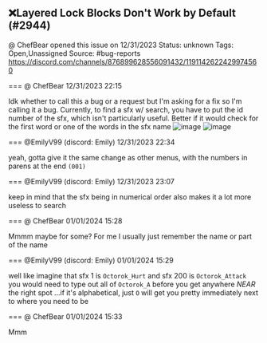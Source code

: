 ## ❌Layered Lock Blocks Don't Work by Default (#2944)
@ ChefBear opened this issue on 12/31/2023
Status: unknown
Tags: Open,Unassigned
Source: #bug-reports https://discord.com/channels/876899628556091432/1191142622429974560


=== @ ChefBear 12/31/2023 22:15

Idk whether to call this a bug or a request but I'm asking for a fix so I'm calling it a bug. Currently, to find a sfx w/ search, you have to put the id number of the sfx, which isn't particularly useful. Better if it would check for the first word or one of the words in the sfx name
![image](https://cdn.discordapp.com/attachments/1191142622429974560/1191142623205916803/image.png?ex=65e4f683&is=65d28183&hm=98bbb3d013275ed1a0efcdef932987ae1017de96810ac070b2caf36c7fdec901&)
![image](https://cdn.discordapp.com/attachments/1191142622429974560/1191142623667294378/image.png?ex=65e4f683&is=65d28183&hm=4f19772be40167278845d4da1e34407c48346673b046cd528a066fa978515efa&)

=== @EmilyV99 (discord: Emily) 12/31/2023 22:34

yeah, gotta give it the same change as other menus, with the numbers in parens at the end `(001)`

=== @EmilyV99 (discord: Emily) 12/31/2023 23:07

keep in mind that the sfx being in numerical order also makes it a lot more useless to search

=== @ ChefBear 01/01/2024 15:28

Mmmm maybe for some? For me I usually just remember the name or part of the name

=== @EmilyV99 (discord: Emily) 01/01/2024 15:29

well like
imagine that sfx 1 is `Octorok_Hurt`
and sfx 200 is `Octorok_Attack`
you would need to type out all of `Octorok_A` before you get anywhere *NEAR* the right spot
...if it's alphabetical, just `O` will get you pretty immediately next to where you need to be

=== @ ChefBear 01/01/2024 15:33

Mmm

